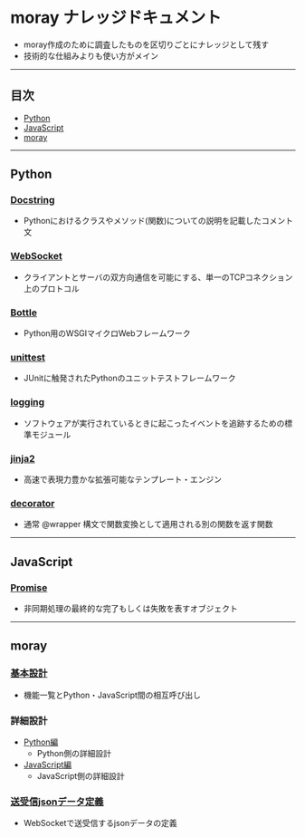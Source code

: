 # moray ナレッジドキュメント
- moray作成のために調査したものを区切りごとにナレッジとして残す
- 技術的な仕組みよりも使い方がメイン

***
## 目次
- [Python](#python)
- [JavaScript](#javascript)
- [moray](#moray)

***
## Python
### [Docstring](Python/docstring_google.md)
- Pythonにおけるクラスやメソッド(関数)についての説明を記載したコメント文

### [WebSocket](Python/websocket.md)
- クライアントとサーバの双方向通信を可能にする、単一のTCPコネクション上のプロトコル

### [Bottle](Python/bottle.md)
- Python用のWSGIマイクロWebフレームワーク

### [unittest](Python/unittest.md)
- JUnitに触発されたPythonのユニットテストフレームワーク

### [logging](Python/logging.md)
- ソフトウェアが実行されているときに起こったイベントを追跡するための標準モジュール

### [jinja2](Python/jinja2.md)
- 高速で表現力豊かな拡張可能なテンプレート・エンジン

### [decorator](Python/decorator.md)
- 通常 @wrapper 構文で関数変換として適用される別の関数を返す関数

***
## JavaScript
### [Promise](JavaScript/promise.md)
- 非同期処理の最終的な完了もしくは失敗を表すオブジェクト

***
## moray
### [基本設計](moray/basic_design_doc.md)
- 機能一覧とPython・JavaScript間の相互呼び出し

### 詳細設計
- [Python編](moray/detailed_design_doc/dd_python.md)
  - Python側の詳細設計
- [JavaScript編](moray/detailed_design_doc/dd_javascript.md)
  - JavaScript側の詳細設計

### [送受信jsonデータ定義](moray/json_format.md)
- WebSocketで送受信するjsonデータの定義
